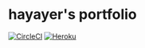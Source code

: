 # hayayer's portfolio
[![CircleCI](https://circleci.com/gh/hayayer/portfolio.svg?style=svg)](https://circleci.com/gh/hayayer/portfolio)
[![Heroku](https://heroku-badge.herokuapp.com/?app=hayayer)](https://hayayer.herokuapp.com/)